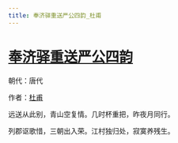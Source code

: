 ```yaml
---
title: 奉济驿重送严公四韵_杜甫
---
```


# [奉济驿重送严公四韵](http://so.gushiwen.org/view_11049.aspx)

朝代：唐代

作者：[杜甫](http://so.gushiwen.org/author_474.aspx)

远送从此别，青山空复情。几时杯重把，昨夜月同行。 

列郡讴歌惜，三朝出入荣。江村独归处，寂寞养残生。